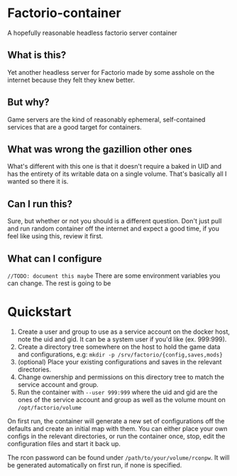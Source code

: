 # Factorio-container

A hopefully reasonable headless factorio server container

## What is this?

Yet another headless server for Factorio made by some asshole on the internet because they felt they knew better.

## But why?

Game servers are the kind of reasonably ephemeral, self-contained services that are a good target for containers.

## What was wrong the gazillion other ones

What's different with this one is that it doesn't require a baked in UID and has the entirety of its writable data on a single volume.
That's basically all I wanted so there it is.

## Can I run this?

Sure, but whether or not you should is a different question.
Don't just pull and run random container off the internet and expect a good time, if you feel like using this, review it first.

## What can I configure
`//TODO: document this maybe`
There are some environment variables you can change.
The rest is going to be 

# Quickstart

1. Create a user and group to use as a service account on the docker host, note the uid and gid. It can be a system user if you'd like (ex. 999:999).
2. Create a directory tree somewhere on the host to hold the game data and configurations, e.g: `mkdir -p /srv/factorio/{config,saves,mods}`
3. (optional) Place your existing configurations and saves in the relevant directories.
3. Change ownership and permissions on this directory tree to match the service account and group.
4. Run the container with `--user 999:999` where the uid and gid are the ones of the service account and group as well as the volume mount on `/opt/factorio/volume`

On first run, the container will generate a new set of configurations off the defaults and create an initial map with them. You can either place your own configs in the relevant directories, or run the container once, stop, edit the configuration files and start it back up.

The rcon password can be found under `/path/to/your/volume/rconpw`. It will be generated automatically on first run, if none is specified.